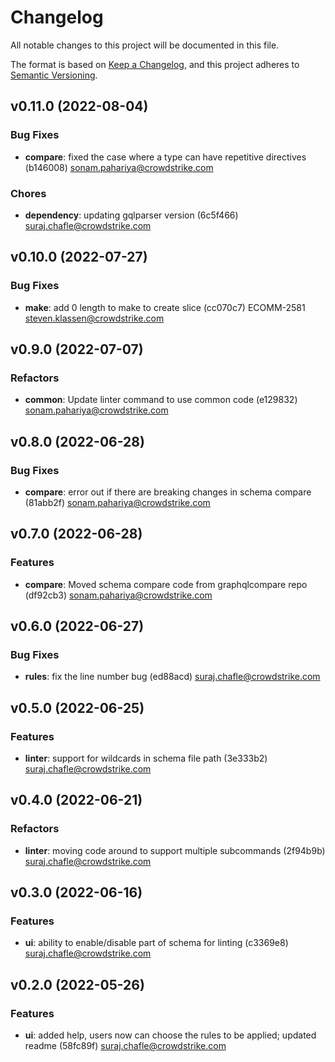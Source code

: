# Changelog
All notable changes to this project will be documented in this file.

The format is based on [Keep a Changelog](https://keepachangelog.com/en/1.0.0/),
and this project adheres to [Semantic Versioning](https://semver.org/spec/v2.0.0.html).


<a name="v0.11.0"></a>
## v0.11.0 (2022-08-04)

### Bug Fixes

* **compare**: fixed the case where a type can have repetitive directives (b146008) sonam.pahariya@crowdstrike.com

### Chores

* **dependency**: updating gqlparser version (6c5f466) suraj.chafle@crowdstrike.com


<a name="v0.10.0"></a>
## v0.10.0 (2022-07-27)

### Bug Fixes

* **make**: add 0 length to make to create slice (cc070c7) ECOMM-2581 steven.klassen@crowdstrike.com


<a name="v0.9.0"></a>
## v0.9.0 (2022-07-07)

### Refactors

* **common**: Update linter command to use common code (e129832) sonam.pahariya@crowdstrike.com


<a name="v0.8.0"></a>
## v0.8.0 (2022-06-28)

### Bug Fixes

* **compare**: error out if there are breaking changes in schema compare (81abb2f) sonam.pahariya@crowdstrike.com


<a name="v0.7.0"></a>
## v0.7.0 (2022-06-28)

### Features

* **compare**: Moved schema compare code from graphqlcompare repo (df92cb3) sonam.pahariya@crowdstrike.com


<a name="v0.6.0"></a>
## v0.6.0 (2022-06-27)

### Bug Fixes

* **rules**: fix the line number bug (ed88acd) suraj.chafle@crowdstrike.com


<a name="v0.5.0"></a>
## v0.5.0 (2022-06-25)

### Features

* **linter**: support for wildcards in schema file path (3e333b2) suraj.chafle@crowdstrike.com


<a name="v0.4.0"></a>
## v0.4.0 (2022-06-21)

### Refactors

* **linter**: moving code around to support multiple subcommands (2f94b9b) suraj.chafle@crowdstrike.com


<a name="v0.3.0"></a>
## v0.3.0 (2022-06-16)

### Features

* **ui**: ability to enable/disable part of schema for linting (c3369e8) suraj.chafle@crowdstrike.com


<a name="v0.2.0"></a>
## v0.2.0 (2022-05-26)

### Features

* **ui**: added help, users now can choose the rules to be applied; updated readme (58fc89f) suraj.chafle@crowdstrike.com


